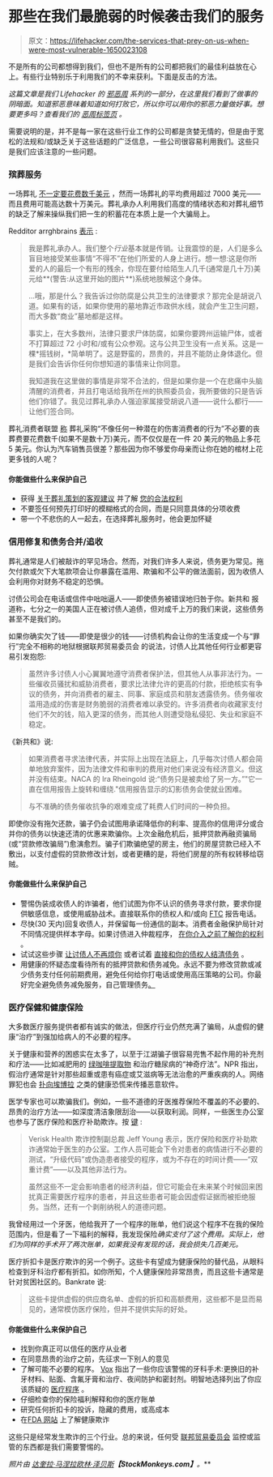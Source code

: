 # 那些在我们最脆弱的时候袭击我们的服务

> 原文：<https://lifehacker.com/the-services-that-prey-on-us-when-were-most-vulnerable-1650023108>

不是所有的公司都想得到我们，但也不是所有的公司都把我们的最佳利益放在心上。有些行业特别乐于利用我们的不幸来获利。下面是反击的方法。



*这篇文章是我们 Lifehacker 的* [*邪恶周*](https://lifehacker.com/welcome-to-lifehackers-fifth-annual-evil-week-1647621043) *系列的一部分，在这里我们看到了做事的阴暗面。知道邪恶意味着知道如何打败它，所以你可以用你的邪恶力量做好事。想要更多吗？查看我们的* [*恶周标签页*](http://lifehacker.com/tag/evilweek) *。*

需要说明的是，并不是每一家在这些行业工作的公司都是贪婪无情的，但是由于宽松的法规和/或缺乏关于这些话题的广泛信息，一些公司很容易利用我们。这些只是我们应该注意的一些问题。

### **殡葬服务**

一场葬礼 [不一定要花费数千美元](https://lifehacker.com/you-dont-have-to-spend-a-ton-on-a-funeral-heres-why-509099464) ，然而一场葬礼的平均费用超过 7000 美元——而且费用可能高达数十万美元。葬礼承办人利用我们高度的情绪状态和对葬礼细节的缺乏了解来操纵我们把一生的积蓄花在本质上是一个大骗局上。

Redditor arrghbrains [表示](http://www.reddit.com/r/AskReddit/comments/1kfoy5/what_is_a_dirty_little_or_big_secret_about_an/cbp748j) :

> 我是葬礼承办人。我们整个*行业*基本就是传销。让我震惊的是，人们是多么盲目地接受某些事情“不得不”在他们所爱的人身上进行。想一想:这是你所爱的人的最后一个有形的残余，你现在要付给陌生人几千(通常是几十万)美元给**(警告:从这里开始的图片**)系统地肢解这个身体。
> 
> ...哦，那是什么？我告诉过你防腐是公共卫生的法律要求？那完全是胡说八道。如果有的话，如果你使用的墓地靠近市政供水线，就会产生卫生问题，而大多数“商业”墓地都是这样。
> 
> 事实上，在大多数州，法律只要求尸体防腐，如果你要跨州运输尸体，或者不打算超过 72 小时和/或有公众参观。这与公共卫生没有一点关系。这是一棵*摇钱树，*简单明了。这是野蛮的，昂贵的，并且不能防止身体退化。但是我们会告诉你任何你想知道的事情来让你同意。
> 
> 我知道我在这里做的事情是非常不合法的，但是如果你是一个在悲痛中头脑清醒的消费者，并且打电话给我所在州的执照委员会，我所要做的只是告诉他们你错了。我见过葬礼承办人强迫家属接受胡说八道——说什么都行——让他们签合同。

葬礼消费者联盟 [称](http://www.funerals.org/newsandblogsmenu/blogdailydirge/2872-ftcreleasescimerger) 葬礼采购“不像任何一种潜在的伤害消费者的行为”不必要的丧葬费要花费数千(如果不是数十万)美元，而不仅仅是在一件 20 美元的物品上多花 5 美元。你认为汽车销售员很差？那些因为你不够爱你母亲而让你在她的棺材上花更多钱的人呢？

#### 你能做些什么来保护自己

*   获得 [关于葬礼策划的客观建议](http://www.funerals.org/forconsumersmenu) 并了解 [您的合法权利](https://www.funerals.org/forconsumersmenu/your-legal-rights)
*   不要签任何预先打印好的模糊格式的合同，而是只同意具体的分项收费
*   带一个不悲伤的人一起去，在选择葬礼服务时，他会更加怀疑

### 信用修复和债务合并/追收

葬礼通常是人们被敲诈的罕见场合。然而，对我们许多人来说，债务更为常见。拖欠付款或欠下大笔款项会让你暴露在滥用、欺骗和不公平的做法面前，因为收债人会利用你对财务不稳定的恐惧。

讨债公司会在电话或信件中咄咄逼人——即使债务被错误地归咎于你。新共和 报道称，七分之一的美国人正在被讨债人追债，但对成千上万的我们来说，这些债务甚至不是我们的。

如果你确实欠了钱——即使是很少的钱——讨债机构会让你的生活变成一个与“罪行”完全不相称的地狱根据联邦贸易委员会 的说法，讨债人比其他任何行业都更容易引发抱怨:

> 虽然许多讨债人小心翼翼地遵守消费者保护法，但其他人从事非法行为。一些催收员骚扰和威胁消费者，要求比法律允许的更高的付款，拒绝核实有争议的债务，并向消费者的雇主、同事、家庭成员和朋友透露债务。债务催收滥用造成的伤害是财务脆弱的消费者难以承受的。许多消费者向收藏家支付他们不欠的钱，陷入更深的债务，而其他人则遭受隐私侵犯、失业和家庭不稳定。

《新共和》说:

> 如果消费者寻求法律代表，并实际上出现在法庭上，几乎每次讨债人都会简单地放弃案件，因为法律文件和审判的费用对他们来说没有经济意义。但这并没有结束。NACA 的 Ira Rheingold 说:“债务只是被卖给了另一方。”"它一直在信用报告上旋转和缠绕."信用报告显示的幻影债务会使就业困难。
> 
> 与不准确的债务催收抗争的艰难变成了耗费人们时间的一种负担。

即使你没有拖欠还款，骗子仍会试图用承诺降低你的利率、提高你的信用评分或合并你的债务以快速还清的优惠来欺骗你。上次金融危机后，抵押贷款再融资骗局(或“贷款修改骗局”)愈演愈烈。骗子们欺骗绝望的房主，他们的房屋贷款已经入不敷出，以支付虚假的贷款修改计划，或者更糟的是，将他们房屋的所有权转移给窃贼。

#### 你能做些什么来保护自己

*   警惕伪装成收债人的诈骗者，他们试图为你不认识的债务寻求付款，要求你提供敏感信息，或使用威胁战术。直接联系你的债权人和/或向 [FTC](http://www.consumer.ftc.gov/articles/0258-fake-debt-collectors) 报告电话。
*   尽快(30 天内)回复收债人，并保留每一份通信的副本。消费者金融保护局针对不同情况提供样本字母。如果讨债进入仲裁程序， [在你介入之前了解你的权利](http://www.consumer.ftc.gov/articles/0161-debt-collection-arbitration) 。
*   试试这些步骤 [让讨债人不再烦你](http://lifehacker.com/how-do-i-get-companies-to-stop-gouging-me-for-money-i-d-5959956) 或者试着 [直接和你的债权人结清债务](http://lifehacker.com/how-to-settle-debts-when-you-cant-pay-them-back-1648863255) 。
*   用健康的怀疑态度看待所有的抵押贷款和债务减免。永远不要为修改贷款或减少债务支付任何前期费用，避免任何给你打电话或使用高压策略的公司。你最好完全避免债务减免服务，自己管理债务[。](http://blog.readyforzero.com/debt-reduction-services-scams/)

### 医疗保健和健康保险

大多数医疗服务提供者都有诚实的做法，但医疗行业仍然充满了骗局，从虚假的健康“治疗”到强加给病人的不必要的程序。

关于健康和营养的困惑实在太多了，以至于江湖骗子很容易兜售不起作用的补充剂和疗法——比如减肥用的 [绿咖啡提取物](http://retractionwatch.com/2014/10/20/authors-retract-green-coffee-bean-diet-paper-touted-by-dr-oz/) 和治疗糖尿病的“神奇疗法”。NPR 指出，假治疗通常是针对那些超重或患有癌症或艾滋病等无法治愈的严重疾病的人。网络罪犯也会 [扑向埃博拉](http://www.scmagazine.com/cybercriminals-continue-to-piggyback-on-ebola-news/article/378879/) 之类的健康恐慌来传播恶意软件。

医学专家也可以欺骗我们。例如，一些不道德的牙医推荐保险不覆盖的不必要的、昂贵的治疗方法——如深度清洁象限刮治——以获取利润。同样，一些医生办公室也参与了医疗保险和医疗补助欺诈。按 [键](http://www.bankrate.com/finance/insurance/health-insurance-scams-4.aspx) :

> Verisk Health 欺诈控制副总裁 Jeff Young 表示，医疗保险和医疗补助欺诈通常始于医生的办公室。工作人员可能会下令对患者的病情进行不必要的测试，“升级代码”或伪造患者接受的程序，或为不存在的时间计费——“双重计费”——以及其他非法行为。
> 
> 虽然这些不一定会影响患者的经济利益，但它可能会在未来某个时候回来困扰真正需要医疗程序的患者，并且这些患者可能会因虚假证据而被拒绝服务。当然，还有一个剥削纳税人的道德问题。

我曾经用过一个牙医，他给我开了一个程序的账单，他们说这个程序不在我的保险范围内，但是看了一下福利的解释，我发现保险*确实支付了这个费用。实际上，他们为同样的手术开了两次账单，如果我没有发现的话，我会损失几百美元。*

医疗折扣卡是医疗欺诈的另一个例子。这些卡有望成为健康保险的替代品，从眼科检查到牙科治疗都有折扣。如你所知，个人健康保险非常昂贵，而且这些卡通常是针对贫困社区的。Bankrate 说:

> 这些卡提供虚假的供应商名单、虚假的折扣和高额费用，这些都不是显而易见的，通常模仿医疗保险，但并不提供实际的好处。

#### 你能做些什么来保护自己

*   找到你真正可以信任的医疗从业者
*   在同意昂贵的治疗之前，先征求一下别人的意见
*   了解可能不必要的程序。 [Vox](http://www.vox.com/2014/8/12/5951321/dentistry-fraud-treatments-products) 指出了一些你应该警惕的牙科手术:更换旧的补牙材料、贴面、含氟牙膏和治疗、夜间防护和密封剂。明智地选择列出了你应该质疑的 [医疗程序](http://www.choosingwisely.org/doctor-patient-lists/) 。
*   仔细检查你的保险福利解释和你的医疗账单
*   研究任何折扣卡的投诉，隐藏的费用，或高成本
*   在[FDA 网站](http://www.fda.gov/ForConsumers/ProtectYourself/HealthFraud/default.htm) 上了解健康欺诈

这些只是经常发生欺诈的三个行业。总的来说，任何受 [联邦贸易委员会](http://www.ftc.gov/) 监控或监管的东西都是我们需要警惕的。

*照片由* [*达奎拉·马涅拉*](https://www.flickr.com/photos/daquellamanera/6811859642/sizes/z/)*[*欧林·泽贝斯*](https://www.flickr.com/photos/orinrobertjohn/4123495075/sizes/z/)**【StockMonkeys.com】**。***